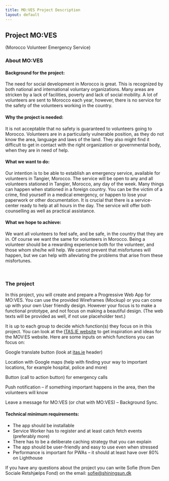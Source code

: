 ```yaml
---
title: MO:VES Project Description
layout: default
---
```


## Project MO:VES

(Morocco Volunteer Emergency Service)

### About MO:VES

#### Background for the project:

The need for social development in Morocco is great. This is recognized by both national and international voluntary organizations. Many areas are stricken by a lack of facilities, poverty and lack of social mobility. A lot of volunteers are sent to Morocco each year, however, there is no service for the safety of the volunteers working in the country. 

#### Why the project is needed:

It is not acceptable that no safety is guaranteed to volunteers going to Morocco. Volunteers are in a particularly vulnerable position, as they do not know the area, language and laws of the land. They also might find it difficult to get in contact with the right organization or governmental body, when they are in need of help. 

#### What we want to do: 

Our intention is to be able to establish an emergency service, available for volunteers in Tangier, Morocco. The service will be open to any and all volunteers stationed in Tangier, Morocco, any day of the week. Many things can happen when stationed in a foreign country. You can be the victim of a crime, find yourself in a medical emergency, or happen to lose your paperwork or other documentation. It is crucial that there is a service-center ready to help at all hours in the day. The service will offer both counselling as well as practical assistance.

#### What we hope to achieve:

We want all volunteers to feel safe, and be safe, in the country that they are in. Of course we want the same for volunteers in Morocco. Being a volunteer should be a rewarding experience both for the volunteer, and those whom she/he will help. We cannot prevent that misfortunes will happen, but we can help with alleviating the problems that arise from these misfortunes. 

<br>

### The project 

In this project, you will create and prepare a Progressive Web App for MO:VES. You can use the provided Wireframes (Mockup) or you can come up with your own User friendly design. However your focus is to make a functional prototype, and not focus on making a beautiful design. (The web texts will be provided as well, if not use placeholder text.) 

It is up to each group to decide which function(s) they focus on in this project. You can look at the [ITAS.IE website](https://www.itas.ie) to get inspiration and ideas for the MOV:ES website. Here are some inputs on which functions you can focus on:

Google translate button (look at [itas.ie](https://www.itas.ie) header) 

Location with Google maps (help with finding your way to important locations, for example hospital, police and more) 

Button (call to action button) for emergency calls  

Push notification – if something important happens in the area, then the volunteers will know 

Leave a message for MO:VES (or chat with MO:VES) – Background Sync. 

#### Technical minimum requirements:

* The app should be installable 
* Service Worker has to register and at least catch fetch events (preferably more)
* There has to be a deliberate caching strategy that you can explain
* The app should be user-friendly and easy to use even when stressed
* Performance is important for PWAs – it should at least have over 80% on Lighthouse

If you have any questions about the project you can write Sofie (from Den Sociale Retshjælps Fond) on the email: sofie@shiningsun.dk

<br>
